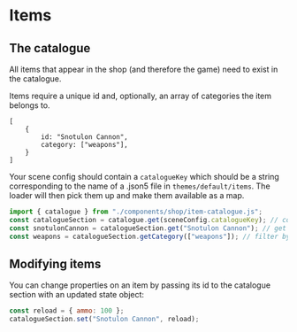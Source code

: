 # Items

## The catalogue

All items that appear in the shop (and therefore the game) need to exist in the catalogue. 

Items require a unique id and, optionally, an array of categories the item belongs to.

```
[
    { 
        id: "Snotulon Cannon",
        category: ["weapons"],
    }
]
``` 

Your scene config should contain a `catalogueKey` which should be a string corresponding to the name of a .json5 file in `themes/default/items`. The loader will then pick them up and make them available as a map. 
 

```javascript
import { catalogue } from "./components/shop/item-catalogue.js";
const catalogueSection = catalogue.get(sceneConfig.catalogueKey); // corresponding to a .json5 in items/
const snotulonCannon = catalogueSection.get("Snotulon Cannon"); // get a single item
const weapons = catalogueSection.getCategory(["weapons"]); // filter by array of categories
```

## Modifying items

You can change properties on an item by passing its id to the catalogue section with an updated state object:

```javascript
const reload = { ammo: 100 };
catalogueSection.set("Snotulon Cannon", reload); 
```




